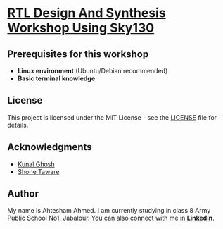 # [RTL Design And Synthesis Workshop Using Sky130](https://www.vlsisystemdesign.com/rtl-design-using-verilog-with-sky130-technology/)

## Prerequisites for this workshop

- **Linux environment** (Ubuntu/Debian recommended)
- **Basic terminal knowledge**

## License

This project is licensed under the MIT License - see the [LICENSE](./LICENSE) file for details.

## Acknowledgments

* [Kunal Ghosh](https://www.linkedin.com/in/kunal-ghosh-vlsisystemdesign-com-28084836/)
* [Shone Taware](https://www.linkedin.com/in/shon-taware/)

## Author
My name is Ahtesham Ahmed. I am currently studying in class 8 Army Public School No1, Jabalpur. You can also connect with me in [**Linkedin**](https://www.linkedin.com/in/ahtesham-ahmed-779845365/).
